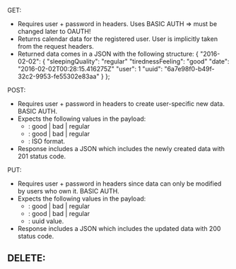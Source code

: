 
GET:
- Requires user + password in headers. Uses BASIC AUTH => must be changed later to OAUTH! 
- Returns calendar data for the registered user. User is implicitly taken from the request headers. 
- Returned data comes in a JSON with the following structure:
	{
	"2016-02-02": {
		"sleepingQuality": "regular"
		"tirednessFeeling": "good"
		"date": "2016-02-02T00:28:15.416275Z"
		"user": 1
		"uuid": "6a7e98f0-b49f-32c2-9953-fe55302e83aa"
		}
	};  

POST:
- Requires user + password in headers to create user-specific new data. BASIC AUTH. 
- Expects the following values in the payload:
	- <tirednessFeeling>: good | bad | regular
	- <sleepingQuality>: good | bad | regular
	- <date>: ISO format. 
- Response includes a JSON which includes the newly created data with 201 status code. 

PUT:
- Requires user + password in headers since data can only be modified by users who own it. BASIC AUTH. 
- Expects the following values in the payload:
	- <tirednessFeeling>: good | bad | regular
	- <sleepingQuality>: good | bad | regular
	- <uuid>: uuid value. 
- Response includes a JSON which includes the updated data with 200 status code. 


DELETE:
- 